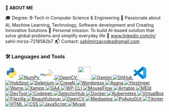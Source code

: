 🔗 **ABOUT ME**

🎓 Degree: B-Tech in Computer Science & Engineering 
🚀 Passionate about AI, Machine Learning, Technology, Software development and Creating Innovative Solutions
💬 Personal mission: To build AI-based solution that solve global problems and simplify everyday life 
📝 www.linkedin.com/in/
sahil-mirza-7218582b7
📬 Contact: sahilmirzacodes@gmail.com


### 🛠️ Languages and Tools  

<p align="left">  
  <a href="https://www.python.org" target="_blank" rel="noreferrer">
    <img src="https://raw.githubusercontent.com/devicons/devicon/master/icons/python/python-original.svg" alt="Python" width="40" height="40"/>
  </a>  
  <a href="https://numpy.org/" target="_blank" rel="noreferrer">
    <img src="https://www.pythontutorial.net/wp-content/uploads/2022/08/numpy-tutorial.svg" alt="NumPy" width="40" height="40"/>
  </a>  
  <a href="https://www.mysql.com/" target="_blank" rel="noreferrer">
    <img src="https://raw.githubusercontent.com/devicons/devicon/master/icons/mysql/mysql-original-wordmark.svg" alt="MySQL" width="40" height="40"/>
  </a>  
  <a href="https://opencv.org/" target="_blank" rel="noreferrer">
    <img src="https://opencv.org/wp-content/uploads/2022/05/logo.png" alt="OpenCV" width="40" height="40"/>
  </a>  
  <a href="https://openai.com/chatgpt" target="_blank" rel="noreferrer">
    <img src="https://upload.wikimedia.org/wikipedia/commons/thumb/e/ef/ChatGPT-Logo.svg/180px-ChatGPT-Logo.svg.png" width="40" height="40"/>
  </a>  
  <a href="https://gemini.google.com/" target="_blank" rel="noreferrer">
    <img src="https://www.gstatic.com/lamda/images/gemini_sparkle_v002_d4735304ff6292a690345.svg" alt="Gemini" width="40" height="40"/>
  </a>  
  <a href="https://github.com/" target="_blank" rel="noreferrer">
    <img src="https://upload.wikimedia.org/wikipedia/commons/9/91/Octicons-mark-github.svg" alt="GitHub" width="40" height="40"/>
  </a>  
  <a href="https://code.visualstudio.com/" target="_blank" rel="noreferrer">
    <img src="https://raw.githubusercontent.com/devicons/devicon/master/icons/vscode/vscode-original.svg" alt="VS Code" width="40" height="40"/>
  </a>  
  <a href="https://www.hubspot.com/" target="_blank" rel="noreferrer">
    <img src="https://cdn4.iconfinder.com/data/icons/logos-and-brands/512/168_Hubspot_logo_logos-512.png" alt="HubSpot" width="40" height="40"/>
  </a>  
  <a href="https://www.selenium.dev/" target="_blank" rel="noreferrer">
    <img src="https://upload.wikimedia.org/wikipedia/commons/d/d5/Selenium_Logo.png" alt="Selenium" width="40" height="40"/>
  </a>  
  <a href="https://github.com/joaomdmoura/crewAI" target="_blank" rel="noreferrer">
    <img src="https://freeappsai.com/wp-content/uploads/2024/12/CrewAI.png" alt="CrewAI" width="40" height="40"/>
  </a>  
 <a href="https://wordpress.com/" target="_blank" rel="noreferrer">
    <img src="https://encrypted-tbn0.gstatic.com/images?q=tbn:ANd9GcSzAxIzs2yRTPxONA1yBwMZdhkNwlqmIpxFug&s" alt="Wordpress" width="40" height="40"/>
  </a> 
<a href="https://asana.com/" target="_blank" rel="noreferrer">
    <img src="https://encrypted-tbn0.gstatic.com/images?q=tbn:ANd9GcRUFIN9-DlCrcOu5Ig217OZTex1O0W9wiVmDg&s" alt="Asana" width="40" height="40"/>
  </a>  
<a href="https://www.hostinger.com/" target="_blank" rel="noreferrer">
    <img src="https://yt3.googleusercontent.com/-g1yXVdo-xGsVFkeennDG9eofh2tSRosgqCB-xspMNlDl4x6EGyBWDTh9nSMwiD1MN8WFyk_Iw=s900-c-k-c0x00ffffff-no-rj" alt="Hostinger" width="40" height="40"/>
  </a>    
<a href="https://wampserver.aviatechno.net/" target="_blank" rel="noreferrer">
    <img src="https://www.bugtreat.com/blog/wp-content/uploads/2012/07/WampServer-logo.png" alt="Wamp" width="40" height="40"/>
  </a>    
<a href="https://www.apachefriends.org/" target="_blank" rel="noreferrer">
    <img src="https://encrypted-tbn0.gstatic.com/images?q=tbn:ANd9GcTRRdU9q3LfQVdSrsCh3Ah0eaPLMY3K0Rne9g&s" alt="Xampp" width="40" height="40"/>
  </a> 
<a href="https://support.google.com/analytics/answer/10089681?hl=en" target="_blank" rel="noreferrer">
    <img src="https://channeleye.media/wp-content/uploads/2022/11/GA4-GA4.png" alt="GA4" width="40" height="40"/>
  </a>    
<a href="https://wp-cli.org/" target="_blank" rel="noreferrer">
    <img src="https://encrypted-tbn0.gstatic.com/images?q=tbn:ANd9GcRf2IvtR0ivP6t4UBQhhCo8dZMZBngJ7EHHrA&s" alt="WP-CLI" width="40" height="40"/>
  </a>   
<a href="https://mouseflow.com/" target="_blank" rel="noreferrer">
    <img src="https://www.insightplatforms.com/wp-content/uploads/2022/05/Vertical-SQ-500.jpg" alt="MouseFlow" width="40" height="40"/>
  </a>   
<a href="www.airtable.com" target="_blank" rel="noreferrer">
    <img src="https://encrypted-tbn0.gstatic.com/images?q=tbn:ANd9GcQMATs5ku3SZ5uNwwmzACeW72uWfzASAQ8ctw&s" alt="Airtable" width="40" height="40"/>
  </a> 
<a href="https://meldmerge.org/" target="_blank" rel="noreferrer">
    <img src="https://upload.wikimedia.org/wikipedia/commons/thumb/e/ea/Meld_Logo.svg/1200px-Meld_Logo.svg.png" alt="MEld" width="40" height="40"/>
  </a> 
<a href="https://developer.chrome.com/docs/devtools" target="_blank" rel="noreferrer">
    <img src="https://ralfvanveen.com/wp-content/uploads/2021/06/Chrome-dev-tools-_-Glossary.svg" alt="DevTool" width="40" height="40"/>
  </a> 
<a href="https://codepen.io/" target="_blank" rel="noreferrer">
    <img src="https://almablog-media.s3.ap-south-1.amazonaws.com/Screenshot_2023_09_21_142659_07c4c61c97.png" alt="Codepen" width="40" height="40"/>
  </a> 
<a href="https://selectorshub.com/" target="_blank" rel="noreferrer">
    <img src="https://avatars.githubusercontent.com/u/67390713?s=280&v=4" alt="SelectorHub" width="40" height="40"/>
  </a> 
<a href="https://www.docker.com/" target="_blank" rel="noreferrer">
    <img src="https://media.wiki-power.com/img/20210116153041.png" alt="Docker" width="40" height="40"/>
  </a>
<a href="https://kubernetes.io/" target="_blank" rel="noreferrer">
    <img src="https://upload.wikimedia.org/wikipedia/commons/thumb/3/39/Kubernetes_logo_without_workmark.svg/791px-Kubernetes_logo_without_workmark.svg.png" alt="Kubernetes" width="40" height="40"/>
  </a>
<a href="https://www.virtualbox.org/" target="_blank" rel="noreferrer">
    <img src="https://img.utdstc.com/icon/dd4/a6e/dd4a6e96b050404041e492471fc933e9d2dd5c24a7bf06e2f0a0e6a43b0f4bb5:200" alt="VirtualBox" width="40" height="40"/>
  </a>
<a href="https://filezilla-project.org/" target="_blank" rel="noreferrer">
    <img src="https://encrypted-tbn0.gstatic.com/images?q=tbn:ANd9GcSusaqoB9KU35FYvIg_iwiOmUIyVeGL6PGOaQ&s" alt="Filezilla" width="40" height="40"/>
  </a>
<a href="https://pypi.org/project/beautifulsoup4/" target="_blank" rel="noreferrer">
    <img src="https://app.matatika.com/assets/images/datasource/tap-beautifulsoup.png" alt="Beautifulsoup" width="40" height="40"/>
  </a>
<a href="https://opencv.org/" target="_blank" rel="noreferrer">
    <img src="https://upload.wikimedia.org/wikipedia/commons/d/d2/OpenCV_logo_black.svg" alt="OpenCV" width="40" height="40"/>
  </a>
<a href="https://pypi.org/project/mediapipe/" target="_blank" rel="noreferrer">
    <img src="https://miro.medium.com/v2/resize:fit:1120/1*Hgg6bLceoIjubE2hBiJK4g.png" alt="Mediapipe" width="40" height="40"/>
  </a>
<a href="https://pypi.org/project/PyAutoGUI/" target="_blank" rel="noreferrer">
    <img src="https://miro.medium.com/v2/resize:fit:836/0*DdGRnnrtgFZ_KA-Y" alt="PyAutoGUI" width="40" height="40"/>
  </a>
<a href="https://docs.python.org/3/library/tkinter.html" target="_blank" rel="noreferrer">
    <img src="https://miro.medium.com/v2/resize:fit:680/1*AIlWq29GeP1eny3wA7aMgA.png" alt="Tikinter" width="40" height="40"/>
  </a>
<a href="https://en.wikipedia.org/wiki/HTML5" target="_blank" rel="noreferrer">
    <img src="https://upload.wikimedia.org/wikipedia/commons/thumb/6/61/HTML5_logo_and_wordmark.svg/330px-HTML5_logo_and_wordmark.svg.png" alt="HTML" width="40" height="40"/>
  </a>
<a href="https://en.wikipedia.org/wiki/CSS" target="_blank" rel="noreferrer">
    <img src="https://upload.wikimedia.org/wikipedia/commons/thumb/a/ab/Official_CSS_Logo.svg/250px-Official_CSS_Logo.svg.png" alt="CSS" width="40" height="40"/>
  </a>
  <a href="https://en.wikipedia.org/wiki/JavaScript" target="_blank" rel="noreferrer">
    <img src="https://upload.wikimedia.org/wikipedia/commons/thumb/9/99/Unofficial_JavaScript_logo_2.svg/1200px-Unofficial_JavaScript_logo_2.svg.png" alt="JavaScript" width="40" height="40"/>
  </a>
 <a href="https://www.mysql.com/" target="_blank" rel="noreferrer">
    <img src="https://www.ovhcloud.com/sites/default/files/styles/large_screens_1x/public/2021-09/ECX-1909_Hero_MySQL_600x400%402x-1.png" alt="Mysql" width="40" height="40"/>
  </a>
</p>

